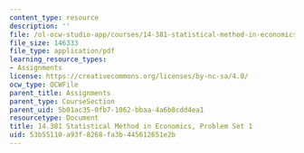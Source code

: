 ```yaml
---
content_type: resource
description: ''
file: /ol-ocw-studio-app/courses/14-381-statistical-method-in-economics-fall-2018/53b55110a93f8268fa3b445612651e2b_MIT14_381F18_PS1.pdf
file_size: 146333
file_type: application/pdf
learning_resource_types:
- Assignments
license: https://creativecommons.org/licenses/by-nc-sa/4.0/
ocw_type: OCWFile
parent_title: Assignments
parent_type: CourseSection
parent_uid: 5b01ac35-0fb7-1062-bbaa-4a6b8cdd4ea1
resourcetype: Document
title: 14.381 Statistical Method in Economics, Problem Set 1
uid: 53b55110-a93f-8268-fa3b-445612651e2b
---
```

